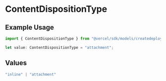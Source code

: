 # ContentDispositionType

## Example Usage

```typescript
import { ContentDispositionType } from "@vercel/sdk/models/createdeploymentop.js";

let value: ContentDispositionType = "attachment";
```

## Values

```typescript
"inline" | "attachment"
```